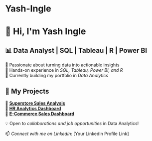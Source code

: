 # Yash-Ingle
# 👋 Hi, I'm Yash Ingle  

## 📊 Data Analyst | SQL | Tableau | R | Power BI  

🔹 Passionate about turning data into actionable insights  
🔹 Hands-on experience in *SQL, Tableau, Power BI, and R*  
🔹 Currently building my portfolio in *Data Analytics*  

## 🚀 My Projects  
📌 **[Superstore Sales Analysis](https://github.com/Yashingle24/Data-Analytics-Prtfolio/tree/main/Superstore-Sales-Analysis)**  
📌 **[HR Analytics Dashboard](https://github.com/Yashingle24/Data-Analytics-Prtfolio/tree/main/HR-Analytics)**  
📌 **[E-Commerce Sales Dashboard](https://github.com/Yashingle24/Data-Analytics-Prtfolio/tree/main/E-Commerce-Sales)**  

💡 Open to *collaborations and job opportunities* in Data Analytics!  

📫 *Connect with me on LinkedIn:* [Your LinkedIn Profile Link]  

